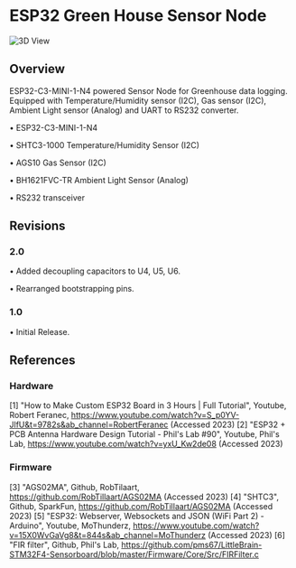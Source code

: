 # ESP32 Green House Sensor Node

![3D View](https://user-images.githubusercontent.com/95383090/230792590-40fd404d-087f-4cdb-9712-f6d4d5ffccc1.png)


 ## Overview
  ESP32-C3-MINI-1-N4 powered Sensor Node for Greenhouse data logging. Equipped with Temperature/Humidity sensor (I2C), Gas sensor (I2C), Ambient Light sensor (Analog) and UART to RS232 converter.
 
 • ESP32-C3-MINI-1-N4
 
 • SHTC3-1000 Temperature/Humidity Sensor (I2C)
 
 • AGS10 Gas Sensor (I2C)
 
 • BH1621FVC-TR Ambient Light Sensor (Analog)
 
 • RS232 transceiver
 
 
 ## Revisions
 
 ### <b> 2.0 </b>
 
 • Added decoupling capacitors to U4, U5, U6.
 
 • Rearranged bootstrapping pins.
 
 
 ### <b> 1.0 </b>
 
 • Initial Release.

 ## References
 
 ### <b> Hardware </b>
 
 [1] "How to Make Custom ESP32 Board in 3 Hours | Full Tutorial", Youtube, Robert Feranec,
  https://www.youtube.com/watch?v=S_p0YV-JlfU&t=9782s&ab_channel=RobertFeranec (Accessed 2023)
 [2] "ESP32 + PCB Antenna Hardware Design Tutorial - Phil's Lab #90", Youtube, Phil's Lab,
  https://www.youtube.com/watch?v=yxU_Kw2de08  (Accessed 2023)
 
  ### <b> Firmware </b>
  
  [3] "AGS02MA", Github, RobTilaart, 
   https://github.com/RobTillaart/AGS02MA (Accessed 2023)
  [4] "SHTC3", Github, SparkFun, 
   https://github.com/RobTillaart/AGS02MA (Accessed 2023)
  [5] "ESP32: Webserver, Websockets and JSON (WiFi Part 2) - Arduino", Youtube, MoThunderz,
   https://www.youtube.com/watch?v=15X0WvGaVg8&t=844s&ab_channel=MoThunderz (Accessed 2023)
  [6] "FIR filter", Github, Phil's Lab, 
   https://github.com/pms67/LittleBrain-STM32F4-Sensorboard/blob/master/Firmware/Core/Src/FIRFilter.c
